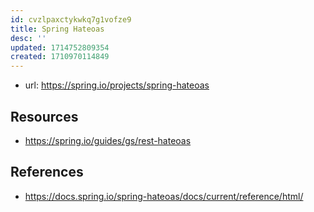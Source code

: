 ```yaml
---
id: cvzlpaxctykwkq7g1vofze9
title: Spring Hateoas
desc: ''
updated: 1714752809354
created: 1710970114849
---
```


- url: https://spring.io/projects/spring-hateoas

## Resources

- https://spring.io/guides/gs/rest-hateoas

## References

- https://docs.spring.io/spring-hateoas/docs/current/reference/html/